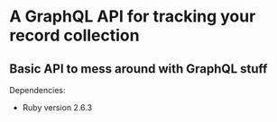 # A GraphQL API for tracking your record collection

## Basic API to mess around with GraphQL stuff

Dependencies:

* Ruby version 2.6.3

